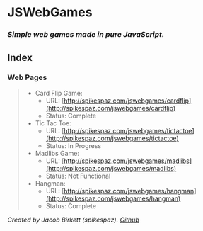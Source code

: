 # JSWebGames
### *Simple web games made in pure JavaScript.*

## Index
### Web Pages
> * Card Flip Game:
>    * URL: [http://spikespaz.com/jswebgames/cardflip](http://spikespaz.com/jswebgames/cardflip)
>    * Status: Complete
> * Tic Tac Toe:
>    * URL: [http://spikespaz.com/jswebgames/tictactoe](http://spikespaz.com/jswebgames/tictactoe)
>    * Status: In Progress
> * Madlibs Game:
>    * URL: [http://spikespaz.com/jswebgames/madlibs](http://spikespaz.com/jswebgames/madlibs)
>    * Status: Not Functional
> * Hangman:
>    * URL: [http://spikespaz.com/jswebgames/hangman](http://spikespaz.com/jswebgames/hangman)
>    * Status: Complete

*Created by Jacob Birkett (spikespaz). [Github](https://github.com/spikespaz/jswebgames/)*
